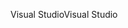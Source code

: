 <span data-ttu-id="172fc-101">Visual Studio</span><span class="sxs-lookup"><span data-stu-id="172fc-101">Visual Studio</span></span>